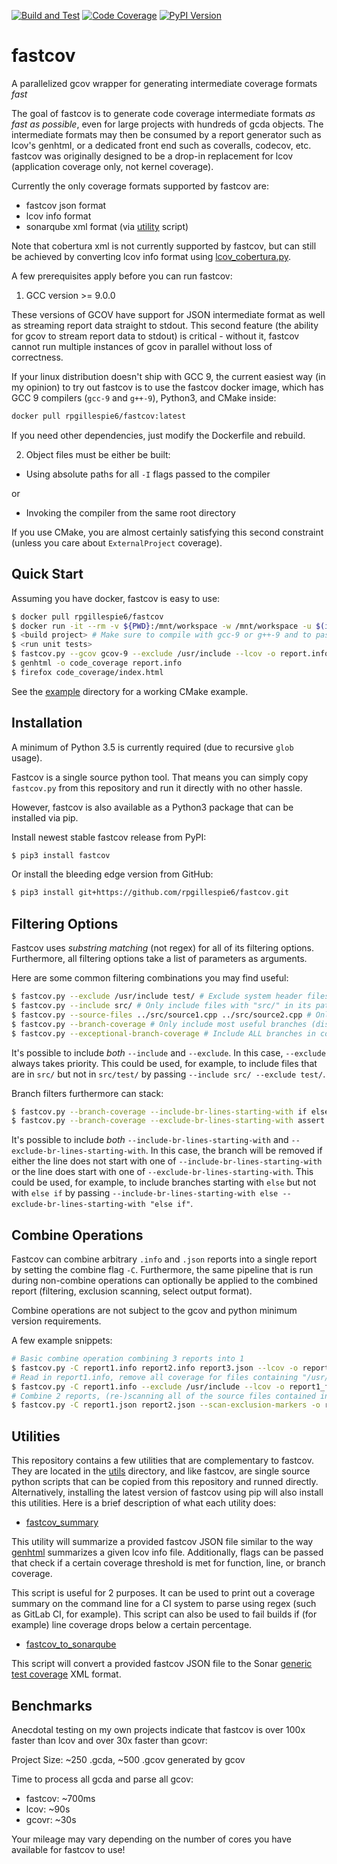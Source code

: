 [![Build and Test](https://github.com/RPGillespie6/fastcov/actions/workflows/build-test.yaml/badge.svg)](https://github.com/RPGillespie6/fastcov/actions/workflows/build-test.yaml)
[![Code Coverage](https://img.shields.io/codecov/c/github/rpgillespie6/fastcov.svg)](https://codecov.io/gh/RPGillespie6/fastcov)
[![PyPI Version](https://img.shields.io/pypi/v/fastcov.svg)](https://pypi.org/project/fastcov/)
<!-- # SPDX-License-Identifier: MIT -->

# fastcov
A parallelized gcov wrapper for generating intermediate coverage formats *fast*

The goal of fastcov is to generate code coverage intermediate formats *as fast as possible*, even for large projects with hundreds of gcda objects. The intermediate formats may then be consumed by a report generator such as lcov's genhtml, or a dedicated front end such as coveralls, codecov, etc. fastcov was originally designed to be a drop-in replacement for lcov (application coverage only, not kernel coverage).

Currently the only coverage formats supported by fastcov are:

- fastcov json format
- lcov info format
- sonarqube xml format (via [utility](utils/) script)

Note that cobertura xml is not currently supported by fastcov, but can still be achieved by converting lcov info format using [lcov_cobertura.py](https://github.com/eriwen/lcov-to-cobertura-xml).

A few prerequisites apply before you can run fastcov:

1. GCC version >= 9.0.0

These versions of GCOV have support for JSON intermediate format as well as streaming report data straight to stdout. This second feature (the ability for gcov to stream report data to stdout) is critical - without it, fastcov cannot run multiple instances of gcov in parallel without loss of correctness.

If your linux distribution doesn't ship with GCC 9, the current easiest way (in my opinion) to try out fastcov is to use the fastcov docker image, which has GCC 9 compilers (`gcc-9` and `g++-9`), Python3, and CMake inside:

```bash
docker pull rpgillespie6/fastcov:latest
```

If you need other dependencies, just modify the Dockerfile and rebuild.

2. Object files must be either be built:

- Using absolute paths for all `-I` flags passed to the compiler

or

- Invoking the compiler from the same root directory

If you use CMake, you are almost certainly satisfying this second constraint (unless you care about `ExternalProject` coverage).

## Quick Start

Assuming you have docker, fastcov is easy to use:

```bash
$ docker pull rpgillespie6/fastcov
$ docker run -it --rm -v ${PWD}:/mnt/workspace -w /mnt/workspace -u $(id -u ${USER}):$(id -g ${USER}) rpgillespie6/fastcov
$ <build project> # Make sure to compile with gcc-9 or g++-9 and to pass "-g -O0 -fprofile-arcs -ftest-coverage" to all gcc/g++ statements
$ <run unit tests>
$ fastcov.py --gcov gcov-9 --exclude /usr/include --lcov -o report.info
$ genhtml -o code_coverage report.info
$ firefox code_coverage/index.html
```

See the [example](example/) directory for a working CMake example.

## Installation

A minimum of Python 3.5 is currently required (due to recursive `glob` usage).

Fastcov is a single source python tool. That means you can simply copy `fastcov.py` from this repository and run it directly with no other hassle.

However, fastcov is also available as a Python3 package that can be installed via pip.

Install newest stable fastcov release from PyPI:

```bash
$ pip3 install fastcov
```

Or install the bleeding edge version from GitHub:

```bash
$ pip3 install git+https://github.com/rpgillespie6/fastcov.git
```

## Filtering Options

Fastcov uses *substring matching* (not regex) for all of its filtering options. Furthermore, all filtering options take a list of parameters as arguments.

Here are some common filtering combinations you may find useful:

```bash
$ fastcov.py --exclude /usr/include test/ # Exclude system header files and test files from final report
$ fastcov.py --include src/ # Only include files with "src/" in its path in the final report
$ fastcov.py --source-files ../src/source1.cpp ../src/source2.cpp # Only include exactly ../src/source1.cpp and ../src/source2.cpp in the final report
$ fastcov.py --branch-coverage # Only include most useful branches (discards exceptional branches and initializer list branches)
$ fastcov.py --exceptional-branch-coverage # Include ALL branches in coverage report
```

It's possible to include *both* `--include` and `--exclude`. In this case, `--exclude` always takes priority. This could be used, for example, to include files that are in `src/` but not in `src/test/` by passing `--include src/ --exclude test/`.

Branch filters furthermore can stack:

```bash
$ fastcov.py --branch-coverage --include-br-lines-starting-with if else       # Only include branch coverage for lines starting with "if" or "else"
$ fastcov.py --branch-coverage --exclude-br-lines-starting-with assert ASSERT # Don't include coverage for lines starting with "assert" or "ASSERT"
```

It's possible to include *both* `--include-br-lines-starting-with` and `--exclude-br-lines-starting-with`. In this case, the branch will be removed if either the line does not start with one of `--include-br-lines-starting-with` or the line does start with one of `--exclude-br-lines-starting-with`. This could be used, for example, to include branches starting with `else` but not with `else if` by passing `--include-br-lines-starting-with else --exclude-br-lines-starting-with "else if"`.

## Combine Operations

Fastcov can combine arbitrary `.info` and `.json` reports into a single report by setting the combine flag `-C`. Furthermore, the same pipeline that is run during non-combine operations can optionally be applied to the combined report (filtering, exclusion scanning, select output format).

Combine operations are not subject to the gcov and python minimum version requirements.

A few example snippets:
```bash
# Basic combine operation combining 3 reports into 1
$ fastcov.py -C report1.info report2.info report3.json --lcov -o report_final.info
# Read in report1.info, remove all coverage for files containing "/usr/include" and write out the result
$ fastcov.py -C report1.info --exclude /usr/include --lcov -o report1_filtered.info
# Combine 2 reports, (re-)scanning all of the source files contained in the final report for exclusion markers
$ fastcov.py -C report1.json report2.json --scan-exclusion-markers -o report3.json
```

## Utilities

This repository contains a few utilities that are complementary to fastcov. They are located in the [utils](utils/) directory, and like fastcov, are single source python scripts that can be copied from this repository and runned directly. Alternatively, installing the latest version of fastcov using pip will also install this utilities. Here is a brief description of what each utility does:

- [fastcov_summary](utils/fastcov_summary.py)

This utility will summarize a provided fastcov JSON file similar to the way [genhtml](https://linux.die.net/man/1/genhtml) summarizes a given lcov info file. Additionally, flags can be passed that check if a certain coverage threshold is met for function, line, or branch coverage.

This script is useful for 2 purposes. It can be used to print out a coverage summary on the command line for a CI system to parse using regex (such as GitLab CI, for example). This script can also be used to fail builds if (for example) line coverage drops below a certain percentage. 

- [fastcov_to_sonarqube](utils/fastcov_to_sonarqube.py)

This script will convert a provided fastcov JSON file to the Sonar [generic test coverage](https://docs.sonarqube.org/latest/analysis/generic-test/) XML format.

## Benchmarks

Anecdotal testing on my own projects indicate that fastcov is over 100x faster than lcov and over 30x faster than gcovr:

Project Size: ~250 .gcda, ~500 .gcov generated by gcov

Time to process all gcda and parse all gcov:

- fastcov: ~700ms
- lcov:    ~90s
- gcovr:   ~30s

Your mileage may vary depending on the number of cores you have available for fastcov to use!